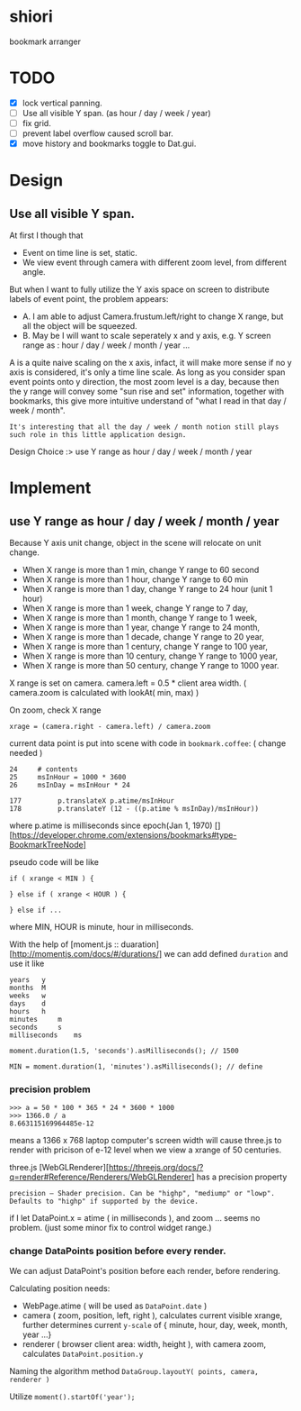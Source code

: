 shiori
======

bookmark arranger

TODO
====

- [x] lock vertical panning.
- [ ] Use all visible Y span. (as hour / day / week / year)
- [ ] fix grid.
- [ ] prevent label overflow caused scroll bar.
- [x] move history and bookmarks toggle to Dat.gui.

Design
======

## Use all visible Y span.

At first I though that

* Event on time line is set, static.
* We view event through camera with different zoom level, from different angle.

But when I want to fully utilize the Y axis space on screen to distribute labels of event point, the problem appears:

* A. I am able to adjust Camera.frustum.left/right to change X range, but all the object will be squeezed.
* B. May be I will want to scale seperately x and y axis, e.g. Y screen range as : hour / day / week / month / year ...

A is a quite naive scaling on the x axis, infact, it will make more sense if no y axis is considered, it's only a time line scale.
As long as you consider span event points onto y direction, the most zoom level is a day, because then the y range will convey some "sun rise and set" information, together with bookmarks, this give more intuitive understand of "what I read in that day / week / month".

`It's interesting that all the day / week / month notion still plays such role in this little application design.`

Design Choice :> use Y range as hour / day / week / month / year

Implement
=========

## use Y range as hour / day / week / month / year

Because Y axis unit change, object in the scene will relocate on unit change.

* When X range is more than 1 min, change Y range to 60 second
* When X range is more than 1 hour, change Y range to 60 min
* When X range is more than 1 day, change Y range to 24 hour (unit 1 hour)
* When X range is more than 1 week, change Y range to 7 day,
* When X range is more than 1 month, change Y range to 1 week,
* When X range is more than 1 year, change Y range to 24 month,
* When X range is more than 1 decade, change Y range to 20 year,
* When X range is more than 1 century, change Y range to 100 year,
* When X range is more than 10 century, change Y range to 1000 year,
* When X range is more than 50 century, change Y range to 1000 year.

X range is set on camera.  camera.left = 0.5 * client area width. ( camera.zoom is calculated with lookAt( min, max) )

On zoom, check X range

    xrage = (camera.right - camera.left) / camera.zoom

current data point is put into scene with code in `bookmark.coffee`: ( change needed )

    24     # contents
    25     msInHour = 1000 * 3600
    26     msInDay = msInHour * 24

    177         p.translateX p.atime/msInHour
    178         p.translateY (12 - ((p.atime % msInDay)/msInHour))

where p.atime is milliseconds since epoch(Jan 1, 1970) [][https://developer.chrome.com/extensions/bookmarks#type-BookmarkTreeNode]

pseudo code will be like

    if ( xrange < MIN ) {

    } else if ( xrange < HOUR ) {

    } else if ...

where MIN, HOUR is minute, hour in milliseconds.


With the help of [moment.js :: duaration][http://momentjs.com/docs/#/durations/] we can add defined `duration` and use it like

    years   y
    months  M
    weeks   w
    days    d
    hours   h
    minutes     m
    seconds     s
    milliseconds    ms

    moment.duration(1.5, 'seconds').asMilliseconds(); // 1500

    MIN = moment.duration(1, 'minutes').asMilliseconds(); // define

### precision problem

    >>> a = 50 * 100 * 365 * 24 * 3600 * 1000
    >>> 1366.0 / a
    8.663115169964485e-12

means a 1366 x 768 laptop computer's screen width will cause three.js to render with pricison of e-12 level when we view a xrange of 50 centuries.

three.js [WebGLRenderer][https://threejs.org/docs/?q=render#Reference/Renderers/WebGLRenderer] has a precision property

    precision — Shader precision. Can be "highp", "mediump" or "lowp". Defaults to "highp" if supported by the device.

if I let DataPoint.x = atime ( in milliseconds ), and zoom ... seems no problem.  (just some minor fix to control widget range.)

### change DataPoints position before every render.

We can adjust DataPoint's position before each render, before rendering.

Calculating position needs:

* WebPage.atime ( will be used as `DataPoint.date` )
* camera ( zoom, position, left, right ), calculates current visible xrange, further determines current `y-scale` of { minute, hour, day, week, month, year ...}
* renderer ( browser client area: width, height ), with camera zoom, calculates `DataPoint.position.y`

Naming the algorithm method `DataGroup.layoutY( points, camera, renderer )` 

Utilize `moment().startOf('year');` 
